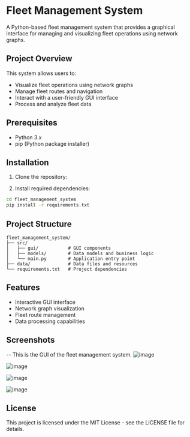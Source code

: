 # Fleet Management System

A Python-based fleet management system that provides a graphical interface for managing and visualizing fleet operations using network graphs.

## Project Overview

This system allows users to:

- Visualize fleet operations using network graphs
- Manage fleet routes and navigation
- Interact with a user-friendly GUI interface
- Process and analyze fleet data

## Prerequisites

- Python 3.x
- pip (Python package installer)

## Installation

1. Clone the repository:

3. Install required dependencies:

```bash
cd fleet_management_system
pip install -r requirements.txt
```

## Project Structure

```
fleet_management_system/
├── src/
│   ├── gui/           # GUI components
│   ├── models/        # Data models and business logic
│   └── main.py        # Application entry point
├── data/              # Data files and resources
└── requirements.txt   # Project dependencies
```

## Features

- Interactive GUI interface
- Network graph visualization
- Fleet route management
- Data processing capabilities

## Screenshots
-- This is the GUI of the fleet management system.
![image](https://github.com/user-attachments/assets/f14adac9-6d90-4f66-8460-05fc730cc1c1)

![image](https://github.com/user-attachments/assets/4110cba3-d0ae-40cb-82a9-d853d18e0b95)

![image](https://github.com/user-attachments/assets/f6a5f7b1-e194-4af9-8ae9-34cc62c71b4a)

![image](https://github.com/user-attachments/assets/db330f91-8e59-483f-99ba-18092111b5dc)


## License

This project is licensed under the MIT License - see the LICENSE file for details.

